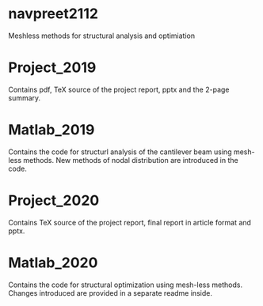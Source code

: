 # navpreet2112
Meshless methods for structural analysis and optimiation

# Project_2019
Contains pdf, TeX source of the project report, pptx and the 2-page summary.

# Matlab_2019
Contains the code for structurl analysis of the cantilever beam using mesh-less methods.
New methods of nodal distribution are introduced in the code.

# Project_2020
Contains TeX source of the project report, final report in article format and pptx.

# Matlab_2020
Contains the code for structural optimization using mesh-less methods.
Changes introduced are provided in a separate readme inside.
